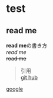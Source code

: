 # test
## read me 
**read me**の書き方  
*read me*  
~~road me~~  
>引用  
>[git hub](http://github.co.jp)  
>
[google](http://google.co.jp)
